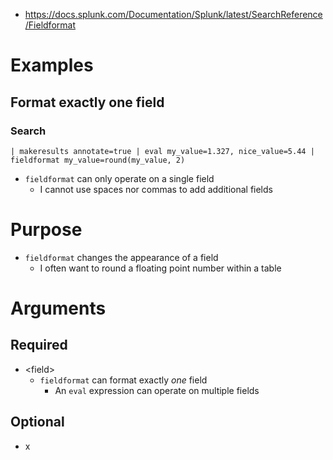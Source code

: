 - https://docs.splunk.com/Documentation/Splunk/latest/SearchReference/Fieldformat
# Examples
## Format exactly one field
### Search
```
| makeresults annotate=true | eval my_value=1.327, nice_value=5.44 | fieldformat my_value=round(my_value, 2)
```
- `fieldformat` can only operate on a single field
  - I cannot use spaces nor commas to add additional fields
# Purpose
- `fieldformat` changes the appearance of a field
  - I often want to round a floating point number within a table
# Arguments
## Required
- \<field>
  - `fieldformat` can format exactly _one_ field
    - An `eval` expression can operate on multiple fields
## Optional
- x